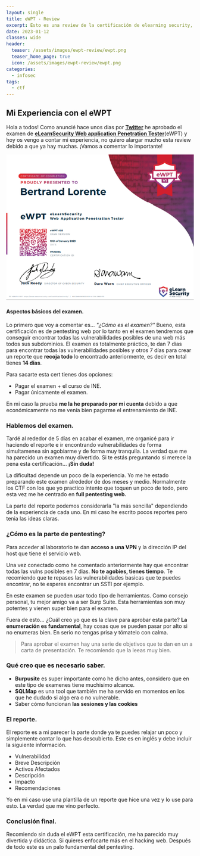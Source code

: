 ```yaml
---
layout: single
title: eWPT - Review
excerpt: Esto es una review de la certificación de elearning security, donde os cuento mi experiencia.
date: 2023-01-12
classes: wide
header:
  teaser: /assets/images/ewpt-review/ewpt.png
  teaser_home_page: true
  icon: /assets/images/ewpt-review/ewpt.png
categories:
  - infosec
tags:  
  - ctf
---
```


## Mi Experiencia con el eWPT

Hola a todos! Como anuncié hace unos dias por [**Twitter**](https://twitter.com/bertrandlorente) he aprobado el examen de [**eLearnSecurity Web application Penetration Tester**](https://elearnsecurity.com/product/ewpt-certification/)(eWPT) y hoy os vengo a contar mi experiencia, no quiero alargar mucho esta review debido a que ya hay muchas. 
¡Vamos a comentar lo importante!

![](/assets/images/ewpt-review/ewpt.png)

#### Aspectos básicos del examen.
Lo primero que voy a comentar es... _"¿Cómo es el examen?"_ Bueno, esta certificación es de pentesting web por lo tanto en el examen tendremos que conseguir encontrar todas las vulnerabilidades posibles de una web más todos sus subdominios. El examen es totalmente práctico, te dan 7 días para encontrar todas las vulnerabilidades posibles y otros 7 días para crear un reporte que **recoja todo** lo encontrado anteriormente, es decir en total tienes **14 días**. 

Para sacarte esta cert tienes dos opciones:
- Pagar el examen + el curso de INE.
- Pagar únicamente el examen.

En mi caso la prueba **me la he preparado por mi cuenta** debido a que económicamente no me venía bien pagarme el entrenamiento de INE.

### Hablemos del examen.

Tardé al rededor de 5 días en acabar el examen, me organicé para ir haciendo el reporte e ir encontrando vulnerabilidades de forma simultamenea sin agobiarme y de forma muy tranquila. La verdad que me ha parecido un examen muy divertido.
Si te estás preguntando si merece la pena esta certificación... **¡Sin duda!**

La dificultad depende un poco de la experiencia. Yo me he estado preparando este examen alrededor de dos meses y medio. Normalmente los CTF con los que yo practico intento que toquen un poco de todo, pero esta vez me he centrado en **full pentesting web.**

La parte del reporte podemos considerarla "la más sencilla" dependiendo de la experiencia de cada uno. En mi caso he escrito pocos reportes pero tenia las ideas claras. 

### ¿Cómo es la parte de pentesting?

Para acceder al laboratorio te dan **acceso a una VPN** y la dirección IP del host que tiene el servicio web. 

Una vez conectado como he comentado anteriormente hay que encontrar todas las vulns posibles en 7 dias. **No te agobies, tienes tiempo**. Te recomiendo que te repases las vulnerabilidades basicas que te puedes encontrar, no te esperes encontrar un SSTI por ejemplo.

En este examen se pueden usar todo tipo de herramientas. Como consejo personal, tu mejor amigo va a ser Burp Suite. Esta herramientas son muy potentes y vienen super bien para el examen.

Fuera de esto... ¿Cuál creo yo que es la clave para aprobar esta parte? **La enumeración es fundamental**, hay cosas que se pueden pasar por alto si no enumeras bien. En serio no tengas prisa y tómatelo con calma.

> Para aprobar el examen hay una serie de objetivos que te dan en un a carta de presentación. Te recomiendo que la leeas muy bien. 

### Qué creo que es necesario saber.

- **Burpusite** es super importante como he dicho antes, considero que en este tipo de examenes tiene muchisimo alcance.
- **SQLMap** es una tool que también me ha servido en momentos en los que he dudado si algo era o no vulnerable.
- Saber cómo funcionan **las sesiones y las cookies**

### El reporte.

El reporte es a mi parecer la parte donde ya te puedes relajar un poco y simplemente contar lo que has descubierto. Este es en inglés y debe incluir la siguiente información.

- Vulnerabilidad
- Breve Descripción
- Activos Afectados 
- Descripción
- Impacto
- Recomendaciones

Yo en mi caso use una plantilla de un reporte que hice una vez y lo use para esto. La verdad que me vino perfecto.


### Conclusión final.

Recomiendo sin duda el eWPT esta certificación, me ha parecido muy divertida y didáctica. Si quieres enfocarte más en el hacking web. Después de todo este es un palo fundamental del pentesting.


